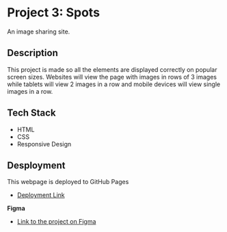 # Project 3: Spots

An image sharing site.

## Description

This project is made so all the elements are displayed correctly on popular screen sizes. Websites will view the page with images in rows of 3 images while tablets will view 2 images in a row and mobile devices will view single images in a row.

## Tech Stack

- HTML
- CSS
- Responsive Design

## Desployment

This webpage is deployed to GitHub Pages

- [Deployment Link](https://revellebrent.github.io/se_project_spots/)

**Figma**

- [Link to the project on Figma](https://www.figma.com/file/BBNm2bC3lj8QQMHlnqRsga/Sprint-3-Project-%E2%80%94-Spots?type=design&node-id=2%3A60&mode=design&t=afgNFybdorZO6cQo-1)
